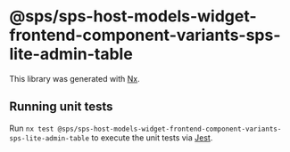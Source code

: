 # @sps/sps-host-models-widget-frontend-component-variants-sps-lite-admin-table

This library was generated with [Nx](https://nx.dev).

## Running unit tests

Run `nx test @sps/sps-host-models-widget-frontend-component-variants-sps-lite-admin-table` to execute the unit tests via [Jest](https://jestjs.io).
